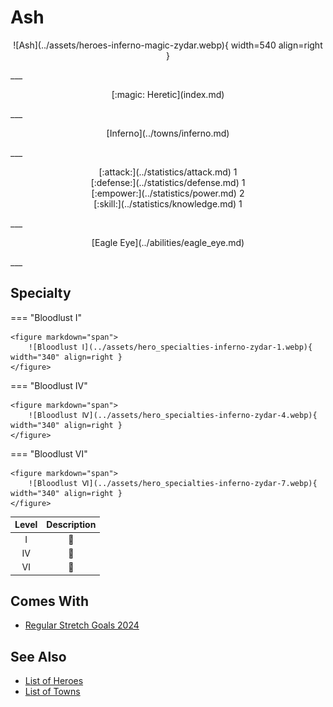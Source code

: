 # Ash

<p style="text-align: center;" markdown>![Ash](../assets/heroes-inferno-magic-zydar.webp){ width=540 align=right }</p>
___
<p style="text-align: center;" markdown>[:magic: Heretic](index.md)</p>
___
<p style="text-align: center;" markdown>[Inferno](../towns/inferno.md)</p>
___

<p style="text-align: center;" markdown>[:attack:](../statistics/attack.md)&nbsp;1</br>[:defense:](../statistics/defense.md)&nbsp;1</br>[:empower:](../statistics/power.md)&nbsp;2</br>[:skill:](../statistics/knowledge.md)&nbsp;1</p>
___
<p style="text-align: center;" markdown>[Eagle Eye](../abilities/eagle_eye.md)</p>
___

## Specialty

=== "Bloodlust Ⅰ"

    <figure markdown="span">
        ![Bloodlust Ⅰ](../assets/hero_specialties-inferno-zydar-1.webp){ width="340" align=right }
    </figure>

=== "Bloodlust Ⅳ"

    <figure markdown="span">
        ![Bloodlust Ⅳ](../assets/hero_specialties-inferno-zydar-4.webp){ width="340" align=right }
    </figure>

=== "Bloodlust Ⅵ"

    <figure markdown="span">
        ![Bloodlust Ⅵ](../assets/hero_specialties-inferno-zydar-7.webp){ width="340" align=right }
    </figure>


| Level | Description |
| :---: | :---: |
| Ⅰ | 🚧 |
| Ⅳ | 🚧 |
| Ⅵ | 🚧 |


## Comes With

- [Regular Stretch Goals 2024](../content/regular_stretch_goals.md)


## See Also

- [List of Heroes](index.md)
- [List of Towns](../towns/index.md)

